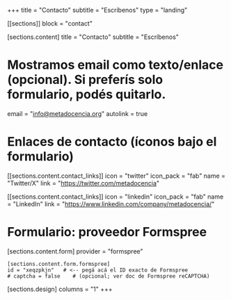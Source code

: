 +++
title    = "Contacto"
subtitle = "Escríbenos"
type     = "landing"

[[sections]]
block = "contact"

  [sections.content]
  title    = "Contacto"
  subtitle = "Escríbenos"
  # Mostramos email como texto/enlace (opcional). Si preferís solo formulario, podés quitarlo.
  email    = "info@metadocencia.org"
  autolink = true

  # Enlaces de contacto (íconos bajo el formulario)
  [[sections.content.contact_links]]
  icon = "twitter"
  icon_pack = "fab"
  name = "Twitter/X"
  link = "https://twitter.com/metadocencia"

  [[sections.content.contact_links]]
  icon = "linkedin"
  icon_pack = "fab"
  name = "LinkedIn"
  link = "https://www.linkedin.com/company/metadocencia/"

  # Formulario: proveedor Formspree
  [sections.content.form]
  provider = "formspree"

    [sections.content.form.formspree]
    id = "xeqzpkjn"   # <-- pegá acá el ID exacto de Formspree
    # captcha = false    # (opcional; ver doc de Formspree reCAPTCHA)

  [sections.design]
  columns = "1"
+++
